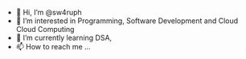 - 👋 Hi, I’m @sw4ruph
- 👀 I’m interested in Programming, Software Development and Cloud Cloud Computing
- 🌱 I’m currently learning DSA,  
- 📫 How to reach me ...

<!---
sw4ruph/sw4ruph is a ✨ special ✨ repository because its `README.md` (this file) appears on your GitHub profile.
You can click the Preview link to take a look at your changes.
--->
